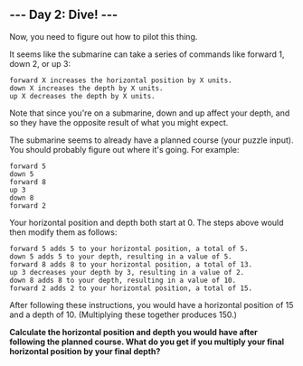 ## --- Day 2: Dive! ---

Now, you need to figure out how to pilot this thing.

It seems like the submarine can take a series of commands like forward 1, down 2, or up 3:

    forward X increases the horizontal position by X units.
    down X increases the depth by X units.
    up X decreases the depth by X units.

Note that since you're on a submarine, down and up affect your depth, and so they have the opposite result of what you might expect.

The submarine seems to already have a planned course (your puzzle input). You should probably figure out where it's going. For example:
```
forward 5
down 5
forward 8
up 3
down 8
forward 2
```
Your horizontal position and depth both start at 0. The steps above would then modify them as follows:

    forward 5 adds 5 to your horizontal position, a total of 5.
    down 5 adds 5 to your depth, resulting in a value of 5.
    forward 8 adds 8 to your horizontal position, a total of 13.
    up 3 decreases your depth by 3, resulting in a value of 2.
    down 8 adds 8 to your depth, resulting in a value of 10.
    forward 2 adds 2 to your horizontal position, a total of 15.

After following these instructions, you would have a horizontal position of 15 and a depth of 10. (Multiplying these together produces 150.)

**Calculate the horizontal position and depth you would have after following the planned course. What do you get if you multiply your final horizontal position by your final depth?**
